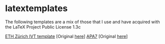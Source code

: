 # latextemplates

The following templates are a mix of those that I use and have acquired with the LaTeX Project Public License 1.3c


[ETH Zürich IVT template](./eth/ivt-thesis/latex) [Original [here](https://www.overleaf.com/latex/templates/eth-ivt-working-paper-template/qwdxtgxtsytw)]
[APA7](./apa7) [Original [here](https://www.overleaf.com/latex/templates/template-and-sample-for-authoring-apa7-manuscripts/pvhtwcrvcmsp)]
